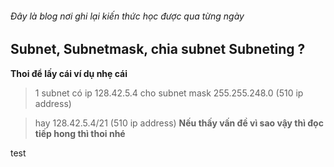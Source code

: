 ###### Đây là blog nơi ghi lại kiến thức học được qua từng ngày
## Subnet, Subnetmask, chia subnet Subneting ?
__Thoi để lấy cái ví dụ nhẹ cái__
> 1 subnet có ip 128.42.5.4 cho subnet mask 255.255.248.0 (510 ip address)

> hay 128.42.5.4/21 (510 ip address)
__Nếu thấy vấn đề vì sao vậy thì đọc tiếp hong thì thoi nhé__

test

